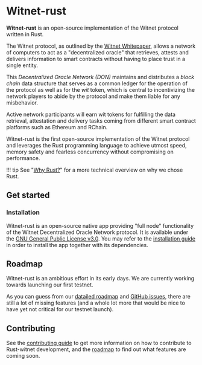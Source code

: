 # Witnet-rust

__Witnet-rust__ is an open-source implementation of the Witnet protocol written in Rust.

The Witnet protocol, as outlined by the [Witnet Whitepaper][whitepaper], allows a network of computers to act as a
"decentralized oracle" that retrieves, attests and delivers information to smart contracts without having to place trust
 in a single entity.

This _Decentralized Oracle Network (DON)_ maintains and distributes a _block chain_ data structure that serves as a
common ledger for the operation of the protocol as well as for the _wit_ token, which is central to incentivizing the
network players to abide by the protocol and make them liable for any misbehavior.

Active network participants will earn wit tokens for fulfilling the data retrieval, attestation and delivery tasks
coming from different smart contract platforms such as Ethereum and RChain.

Witnet-rust is the first open-source implementation of the Witnet protocol and leverages the Rust programming language
to achieve utmost speed, memory safety and fearless concurrency without compromising on performance.

!!! tip
    See "[Why Rust?][why-rust]" for a more technical overview on why we chose Rust.

## Get started

### Installation

Witnet-rust is an open-source native app providing "full node" functionality of the Witnet Decentralized Oracle Network
protocol. It is available under the [GNU General Public License v3.0][license]. You may refer to the
[installation guide][install] in order to install the app together with its dependencies.

## Roadmap

Witnet-rust is an ambitious effort in its early days. We are currently working towards launching our first testnet.

As you can guess from our [datailed roadmap][roadmap] and [GitHub issues][issues], there are still a lot of missing
features (and a whole lot more that would be nice to have yet not critical for our testnet launch).

## Contributing

See the [contributing guide][contributing] to get more information on how to contribute to Rust-witnet development, and
the [roadmap] to find out what features are coming soon.


[why-rust]: get-started/why-rust.md
[whitepaper]: https://witnet.io/static/witnet-whitepaper.pdf
[license]: https://github.com/witnet/witnet-rust/blob/master/LICENSE
[install]: get-started/install.md
[issues]: https://github.com/witnet/witnet-rust/issues
[contributing]: contributing.md
[roadmap]: roadmap.md